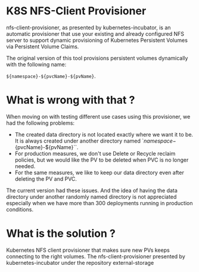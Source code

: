 # K8S NFS-Client Provisioner

nfs-client-provisioner, as presented by kubernetes-incubator, is an automatic provisioner that use your existing and already configured NFS server to support dynamic provisioning of Kubernetes Persistent Volumes via Persistent Volume Claims. 

The original version of this tool provisions persistent volumes dynamically with the following name:

``${namespace}-${pvcName}-${pvName}``. 

# What is wrong with that ?

When moving on with testing different use cases using this provisioner, we had the following problems:

- The created data directory is not located exactly where we want it to be. It is always created under another directory named `${namespace}-${pvcName}-${pvName}``.
- For production measures, we don't use Delete or Recycle reclaim policies, but we would like the PV to be deleted when PVC is no longer needed.
- For the same measures, we like to keep our data directory even after deleting the PV and PVC.

The current version had these issues. And the idea of having the data directory under another randomly named directory is not appreciated especially when we have more than 300 deployments running in production conditions.

# What is the solution ?


Kubernetes NFS client provisioner that makes sure new PVs keeps connecting to the right volumes.
The nfs-client-provisioner presented by kubernetes-incubator under the repository external-storage

